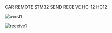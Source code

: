 CAR REMOTE STM32 SEND RECEIVE HC-12 HC12

![send1](https://github.com/user-attachments/assets/5d046245-f620-45f8-9e3f-b6415048a841)

![receive1](https://github.com/user-attachments/assets/ee7792a1-7446-4a05-8010-b81435760557)

